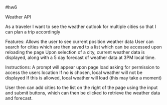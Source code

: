 #hw6

Weather API

As a traveler
I want to see the weather outlook for multiple cities
so that I can plan a trip accordingly


Features:
Allows the user to see current position weather data
User can search for cities which are then saved to a list which can be accessed upon 
reloading the page
Upon selection of a city, current weather data is displayed, along with a 5 day forecast
of weather data at 3PM local time.


Instructions:
A prompt will appear upon page load asking for permission to access the users location
	If no is chosen, local weather will not be displayed
	If this is allowed, local weather will load (this may take a moment)
	
User then can add cities to the list on the right of the page using the input and submit
buttons, which can then be clicked to retrieve the weather data and forecast.

